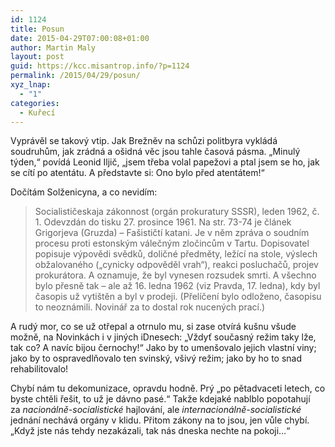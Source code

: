 ```yaml
---
id: 1124
title: Posun
date: 2015-04-29T07:00:08+01:00
author: Martin Maly
layout: post
guid: https://kcc.misantrop.info/?p=1124
permalink: /2015/04/29/posun/
xyz_lnap:
  - "1"
categories:
  - Kuřecí
---
```

Vyprávěl se takový vtip. Jak Brežněv na schůzi politbyra vykládá soudruhům, jak zrádná a ošidná věc jsou tahle časová pásma. &#8222;Minulý týden,&#8220; povídá Leonid Iljič, &#8222;jsem třeba volal papežovi a ptal jsem se ho, jak se cítí po atentátu. A představte si: Ono bylo před atentátem!&#8220;

Dočítám Solženicyna, a co nevidím:

> Socialističeskaja zákonnost (orgán prokuratury SSSR), leden 1962, č. 1. Odevzdán do tisku 27. prosince 1961. Na str. 73-74 je článek Grigorjeva (Gruzda) – Fašističtí katani. Je v něm zpráva o soudním procesu proti estonským válečným zločincům v Tartu. Dopisovatel popisuje výpovědi svědků, doličné předměty, ležící na stole, výslech obžalovaného („cynicky odpověděl vrah“), reakci posluchačů, projev prokurátora. A oznamuje, že byl vynesen rozsudek smrti. A všechno bylo přesně tak – ale až 16. ledna 1962 (viz Pravda, 17. ledna), kdy byl časopis už vytištěn a byl v prodeji. (Přelíčení bylo odloženo, časopisu to neoznámili. Novinář za to dostal rok nucených prací.)

A rudý mor, co se už otřepal a otrnulo mu, si zase otvírá kušnu všude možně, na Novinkách i v jiných iDnesech: &#8222;Vždyť současný režim taky lže, tak co? A navíc bijou černochy!&#8220; Jako by to umenšovalo jejich vlastní viny; jako by to ospravedlňovalo ten svinský, všivý režim; jako by ho to snad rehabilitovalo!

Chybí nám tu dekomunizace, opravdu hodně. Prý &#8222;po pětadvaceti letech, co byste chtěli řešit, to už je dávno pasé.&#8220; Takže kdejaké nablblo popotahují za _nacionálně-socialistické_ hajlování, ale _internacionálně-socialistické_ jednání nechává orgány v klidu. Přitom zákony na to jsou, jen vůle chybí. &#8222;Když jste nás tehdy nezakázali, tak nás dneska nechte na pokoji&#8230;&#8220;